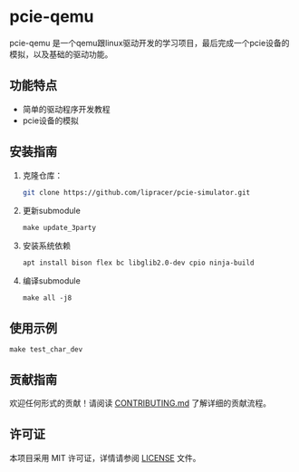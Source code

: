 # pcie-qemu

pcie-qemu 是一个qemu跟linux驱动开发的学习项目，最后完成一个pcie设备的模拟，以及基础的驱动功能。

## 功能特点

- 简单的驱动程序开发教程
- pcie设备的模拟


## 安装指南

1. 克隆仓库：

   ```bash
   git clone https://github.com/lipracer/pcie-simulator.git
   ```
2. 更新submodule
    ```
    make update_3party
    ```
3. 安装系统依赖
    ```
    apt install bison flex bc libglib2.0-dev cpio ninja-build
    ```
4. 编译submodule
    ```
    make all -j8
    ```


## 使用示例

```shell
make test_char_dev
```

## 贡献指南
欢迎任何形式的贡献！请阅读 [CONTRIBUTING.md](./CONTRIBUTING.md) 了解详细的贡献流程。


## 许可证

本项目采用 MIT 许可证，详情请参阅 [LICENSE](./LICENSE) 文件。